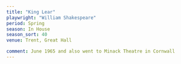 ```yaml
---
title: "King Lear"
playwright: "William Shakespeare"
period: Spring
season: In House
season_sort: 40
venue: Trent, Great Hall

comment: June 1965 and also went to Minack Theatre in Cornwall
---
```

